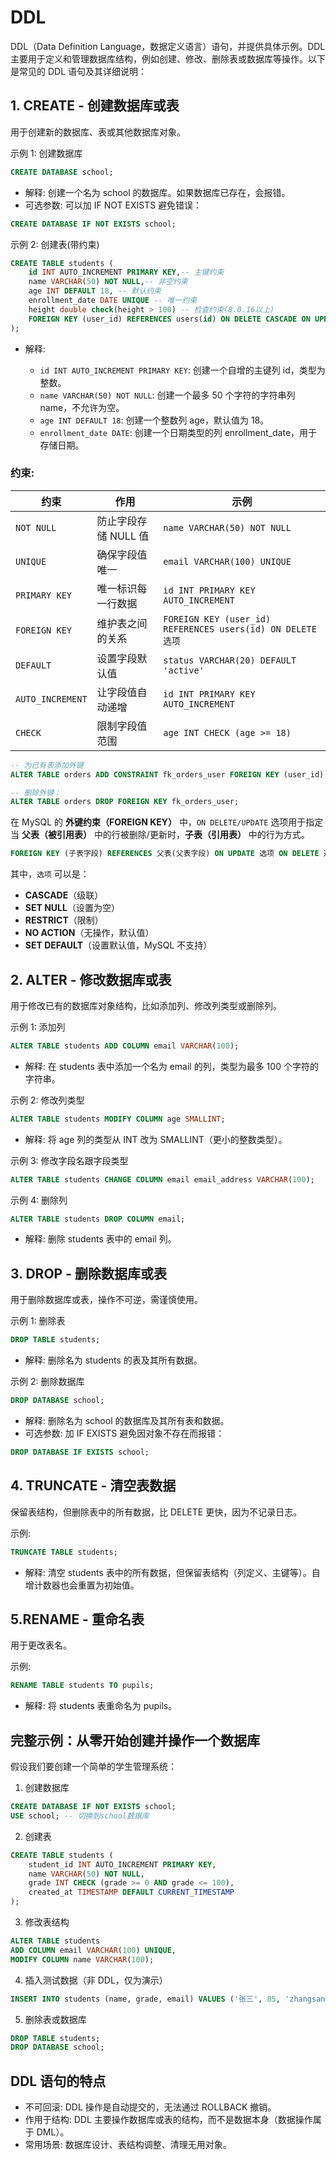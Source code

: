 # DDL

DDL（Data Definition Language，数据定义语言）语句，并提供具体示例。DDL 主要用于定义和管理数据库结构，例如创建、修改、删除表或数据库等操作。以下是常见的 DDL 语句及其详细说明：

## 1. CREATE - 创建数据库或表

用于创建新的数据库、表或其他数据库对象。

示例 1: 创建数据库

```sql
CREATE DATABASE school;
```

- 解释: 创建一个名为 school 的数据库。如果数据库已存在，会报错。
- 可选参数: 可以加 IF NOT EXISTS 避免错误：

```sql
CREATE DATABASE IF NOT EXISTS school;
```

示例 2: 创建表(带约束)

```sql
CREATE TABLE students (
    id INT AUTO_INCREMENT PRIMARY KEY,-- 主键约束
    name VARCHAR(50) NOT NULL,-- 非空约束
    age INT DEFAULT 18, -- 默认约束
    enrollment_date DATE UNIQUE -- 唯一约束
  	height double check(height > 100) -- 检查约束(8.0.16以上)
  	FOREIGN KEY (user_id) REFERENCES users(id) ON DELETE CASCADE ON UPDATE CASCADE
);
```

- 解释:

  - `id INT AUTO_INCREMENT PRIMARY KEY`: 创建一个自增的主键列 id，类型为整数。
  - `name VARCHAR(50) NOT NULL`: 创建一个最多 50 个字符的字符串列 name，不允许为空。
  - `age INT DEFAULT 18`: 创建一个整数列 age，默认值为 18。
  - `enrollment_date DATE`: 创建一个日期类型的列 enrollment_date，用于存储日期。

### 约束:

| 约束             | 作用                 | 示例                                                        |
| ---------------- | -------------------- | ----------------------------------------------------------- |
| `NOT NULL`       | 防止字段存储 NULL 值 | `name VARCHAR(50) NOT NULL`                                 |
| `UNIQUE`         | 确保字段值唯一       | `email VARCHAR(100) UNIQUE`                                 |
| `PRIMARY KEY`    | 唯一标识每一行数据   | `id INT PRIMARY KEY AUTO_INCREMENT`                         |
| `FOREIGN KEY`    | 维护表之间的关系     | `FOREIGN KEY (user_id) REFERENCES users(id) ON DELETE 选项` |
| `DEFAULT`        | 设置字段默认值       | `status VARCHAR(20) DEFAULT 'active'`                       |
| `AUTO_INCREMENT` | 让字段值自动递增     | `id INT PRIMARY KEY AUTO_INCREMENT`                         |
| `CHECK`          | 限制字段值范围       | `age INT CHECK (age >= 18)`                                 |

```sql
-- 为已有表添加外键
ALTER TABLE orders ADD CONSTRAINT fk_orders_user FOREIGN KEY (user_id) REFERENCES users(id);

-- 删除外键：
ALTER TABLE orders DROP FOREIGN KEY fk_orders_user;
```

在 MySQL 的 **外键约束（FOREIGN KEY）** 中，`ON DELETE/UPDATE` 选项用于指定当 **父表（被引用表）** 中的行被删除/更新时，**子表（引用表）** 中的行为方式。

```sql
FOREIGN KEY (子表字段) REFERENCES 父表(父表字段) ON UPDATE 选项 ON DELETE 选项
```

其中，`选项` 可以是： 

- **CASCADE**（级联）
- **SET NULL**（设置为空）
- **RESTRICT**（限制）
- **NO ACTION**（无操作，默认值）
- **SET DEFAULT**（设置默认值，MySQL 不支持）

## 2. ALTER - 修改数据库或表

用于修改已有的数据库对象结构，比如添加列、修改列类型或删除列。

示例 1: 添加列

```sql
ALTER TABLE students ADD COLUMN email VARCHAR(100);
```

- 解释: 在 students 表中添加一个名为 email 的列，类型为最多 100 个字符的字符串。

示例 2: 修改列类型

```sql
ALTER TABLE students MODIFY COLUMN age SMALLINT;
```

- 解释: 将 age 列的类型从 INT 改为 SMALLINT（更小的整数类型）。

示例 3: 修改字段名跟字段类型

```sql
ALTER TABLE students CHANGE COLUMN email email_address VARCHAR(100);
```

示例 4: 删除列

```sql
ALTER TABLE students DROP COLUMN email;
```

- 解释: 删除 students 表中的 email 列。

## 3. DROP - 删除数据库或表

用于删除数据库或表，操作不可逆，需谨慎使用。

示例 1: 删除表

```sql
DROP TABLE students;
```

- 解释: 删除名为 students 的表及其所有数据。

示例 2: 删除数据库

```sql
DROP DATABASE school;
```

- 解释: 删除名为 school 的数据库及其所有表和数据。
- 可选参数: 加 IF EXISTS 避免因对象不存在而报错：

```sql
DROP DATABASE IF EXISTS school;
```

## 4. TRUNCATE - 清空表数据

保留表结构，但删除表中的所有数据，比 DELETE 更快，因为不记录日志。

示例:

```sql
TRUNCATE TABLE students;
```

- 解释: 清空 students 表中的所有数据，但保留表结构（列定义、主键等）。自增计数器也会重置为初始值。

## 5.RENAME - 重命名表

用于更改表名。

示例:

```sql
RENAME TABLE students TO pupils;
```

- 解释: 将 students 表重命名为 pupils。

## 完整示例：从零开始创建并操作一个数据库

假设我们要创建一个简单的学生管理系统：

1. 创建数据库

```sql
CREATE DATABASE IF NOT EXISTS school;
USE school; -- 切换到school数据库
```

2. 创建表

```sql
CREATE TABLE students (
    student_id INT AUTO_INCREMENT PRIMARY KEY,
    name VARCHAR(50) NOT NULL,
    grade INT CHECK (grade >= 0 AND grade <= 100),
    created_at TIMESTAMP DEFAULT CURRENT_TIMESTAMP
);
```

3. 修改表结构

```sql
ALTER TABLE students
ADD COLUMN email VARCHAR(100) UNIQUE,
MODIFY COLUMN name VARCHAR(100);
```

4. 插入测试数据（非 DDL，仅为演示）

```sql
INSERT INTO students (name, grade, email) VALUES ('张三', 85, 'zhangsan@example.com');
```

5. 删除表或数据库

```sql
DROP TABLE students;
DROP DATABASE school;
```

## DDL 语句的特点

- 不可回滚: DDL 操作是自动提交的，无法通过 ROLLBACK 撤销。
- 作用于结构: DDL 主要操作数据库或表的结构，而不是数据本身（数据操作属于 DML）。
- 常用场景: 数据库设计、表结构调整、清理无用对象。
